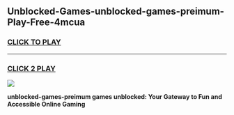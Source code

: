 
## Unblocked-Games-unblocked-games-preimum-Play-Free-4mcua
<h3>
<a href="https://premium76.site?title=unblocked-games-preimum&ref=24M">CLICK TO PLAY</a></h3>
<hr>

<h3>
<a href="https://premium76.site?title=unblocked-games-preimum&ref=24M">CLICK 2 PLAY</a>
  
</h3>

<a href="https://premium76.site?title=unblocked-games-preimum&ref=24M"><img src="https://clearcache.store/games.png"></a>


**unblocked-games-preimum games unblocked: Your Gateway to Fun and Accessible Online Gaming**
